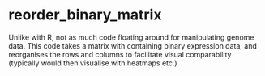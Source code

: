 # reorder_binary_matrix

Unlike with R, not as much code floating around for manipulating genome data. 
This code takes a matrix with containing binary expression data, and reorganises the rows and columns to facilitate visual comparability (typically would then visualise with heatmaps etc.)
